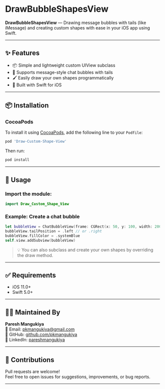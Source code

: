# DrawBubbleShapesView

**DrawBubbleShapesView** — Drawing message bubbles with tails (like iMessage) and creating custom shapes with ease in your iOS app using Swift.

---

## ✨ Features

- 📦 Simple and lightweight custom UIView subclass
- 💬 Supports message-style chat bubbles with tails
- 🖌️ Easily draw your own shapes programmatically
- 🎯 Built with Swift for iOS

---

## 📦 Installation

### CocoaPods

To install it using [CocoaPods](https://cocoapods.org), add the following line to your `Podfile`:

```ruby
pod 'Draw-Custom-Shape-View'
```

Then run:

```bash
pod install
```

---

## 🚀 Usage

### Import the module:

```swift
import Draw_Custom_Shape_View
```

### Example: Create a chat bubble

```swift
let bubbleView = ChatBubbleView(frame: CGRect(x: 50, y: 100, width: 200, height: 80))
bubbleView.tailPosition = .left // or .right
bubbleView.fillColor = .systemBlue
self.view.addSubview(bubbleView)
```

> 💡 You can also subclass and create your own shapes by overriding the draw method.

---

## ✅ Requirements

- iOS 11.0+
- Swift 5.0+

---

## 👨‍💻 Maintained By

**Paresh Mangukiya**  
📧 Email: [pkmangukiya@gmail.com](mailto:pkmangukiya@gmail.com)  
🐙 GitHub: [github.com/pkmangukiya](https://github.com/pkmangukiya)  
🔗 LinkedIn: [pareshmangukiya](https://in.linkedin.com/in/pareshmangukiya)

---

## 🤝 Contributions

Pull requests are welcome!  
Feel free to open issues for suggestions, improvements, or bug reports.

---
